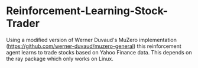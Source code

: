 # Reinforcement-Learning-Stock-Trader
Using a modified version of Werner Duvaud's MuZero implementation (https://github.com/werner-duvaud/muzero-general) this reinforcement agent learns to trade stocks based on Yahoo Finance data. This depends on the ray package which only works on Linux.
